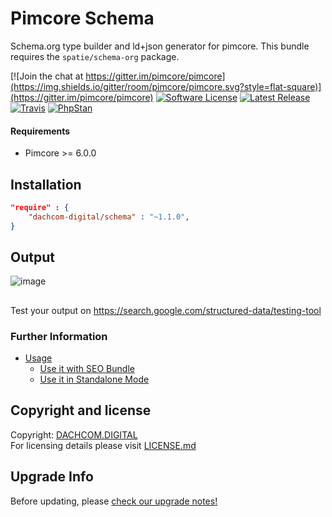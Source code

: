 # Pimcore Schema
Schema.org type builder and ld+json generator for pimcore. 
This bundle requires the `spatie/schema-org` package. 

[![Join the chat at https://gitter.im/pimcore/pimcore](https://img.shields.io/gitter/room/pimcore/pimcore.svg?style=flat-square)](https://gitter.im/pimcore/pimcore)
[![Software License](https://img.shields.io/badge/license-GPLv3-brightgreen.svg?style=flat-square)](LICENSE.md)
[![Latest Release](https://img.shields.io/packagist/v/dachcom-digital/schema.svg?style=flat-square)](https://packagist.org/packages/dachcom-digital/schema)
[![Travis](https://img.shields.io/travis/com/dachcom-digital/pimcore-schema/master.svg?style=flat-square)](https://travis-ci.com/dachcom-digital/pimcore-schema)
[![PhpStan](https://img.shields.io/badge/PHPStan-level%202-brightgreen.svg?style=flat-square)](#)

#### Requirements
* Pimcore >= 6.0.0

## Installation

```json
"require" : {
    "dachcom-digital/schema" : "~1.1.0",
}
```

## Output

![image](https://user-images.githubusercontent.com/700119/65961347-a9e22000-e456-11e9-878e-d5df75536846.png)

##
Test your output on https://search.google.com/structured-data/testing-tool

### Further Information
- [Usage](docs/00_Usage.md)
  - [Use it with SEO Bundle](docs/01_SeoBundleUsage.md)
  - [Use it in Standalone Mode](docs/02_StandaloneUsage.md)

## Copyright and license
Copyright: [DACHCOM.DIGITAL](http://dachcom-digital.ch)  
For licensing details please visit [LICENSE.md](LICENSE.md)  

## Upgrade Info
Before updating, please [check our upgrade notes!](UPGRADE.md)